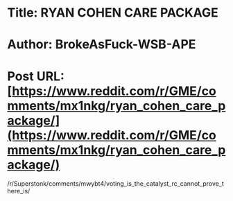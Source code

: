 # Title: RYAN COHEN CARE PACKAGE
# Author: BrokeAsFuck-WSB-APE
# Post URL: [https://www.reddit.com/r/GME/comments/mx1nkg/ryan_cohen_care_package/](https://www.reddit.com/r/GME/comments/mx1nkg/ryan_cohen_care_package/)


/r/Superstonk/comments/mwybt4/voting_is_the_catalyst_rc_cannot_prove_there_is/
